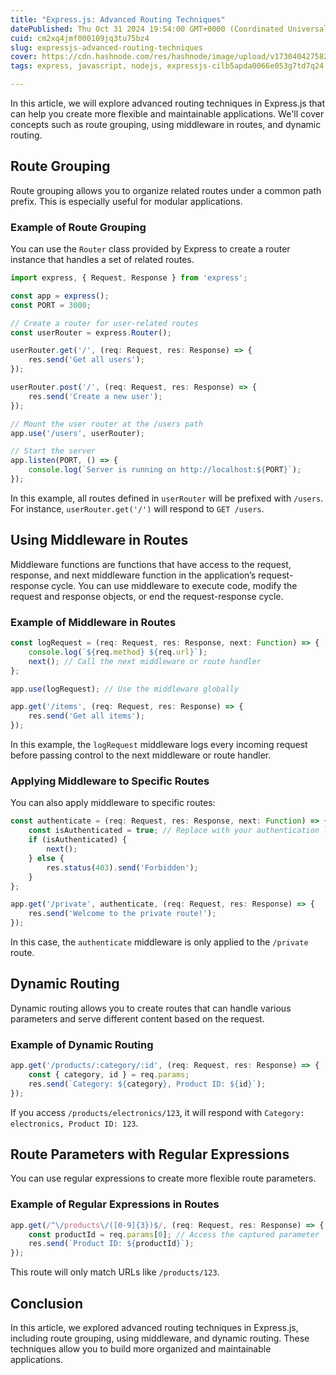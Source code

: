 ```yaml
---
title: "Express.js: Advanced Routing Techniques"
datePublished: Thu Oct 31 2024 19:54:00 GMT+0000 (Coordinated Universal Time)
cuid: cm2xq4jmf000109jq3tu75bz4
slug: expressjs-advanced-routing-techniques
cover: https://cdn.hashnode.com/res/hashnode/image/upload/v1730404275820/f1a50f31-65ab-407b-abbe-deb13f693e13.webp
tags: express, javascript, nodejs, expressjs-cilb5apda0066e053g7td7q24

---
```


In this article, we will explore advanced routing techniques in Express.js that can help you create more flexible and maintainable applications. We'll cover concepts such as route grouping, using middleware in routes, and dynamic routing.

## Route Grouping

Route grouping allows you to organize related routes under a common path prefix. This is especially useful for modular applications.

### Example of Route Grouping

You can use the `Router` class provided by Express to create a router instance that handles a set of related routes.

```typescript
import express, { Request, Response } from 'express';

const app = express();
const PORT = 3000;

// Create a router for user-related routes
const userRouter = express.Router();

userRouter.get('/', (req: Request, res: Response) => {
    res.send('Get all users');
});

userRouter.post('/', (req: Request, res: Response) => {
    res.send('Create a new user');
});

// Mount the user router at the /users path
app.use('/users', userRouter);

// Start the server
app.listen(PORT, () => {
    console.log(`Server is running on http://localhost:${PORT}`);
});
```

In this example, all routes defined in `userRouter` will be prefixed with `/users`. For instance, `userRouter.get('/')` will respond to `GET /users`.

## Using Middleware in Routes

Middleware functions are functions that have access to the request, response, and next middleware function in the application’s request-response cycle. You can use middleware to execute code, modify the request and response objects, or end the request-response cycle.

### Example of Middleware in Routes

```typescript
const logRequest = (req: Request, res: Response, next: Function) => {
    console.log(`${req.method} ${req.url}`);
    next(); // Call the next middleware or route handler
};

app.use(logRequest); // Use the middleware globally

app.get('/items', (req: Request, res: Response) => {
    res.send('Get all items');
});
```

In this example, the `logRequest` middleware logs every incoming request before passing control to the next middleware or route handler.

### Applying Middleware to Specific Routes

You can also apply middleware to specific routes:

```typescript
const authenticate = (req: Request, res: Response, next: Function) => {
    const isAuthenticated = true; // Replace with your authentication logic
    if (isAuthenticated) {
        next();
    } else {
        res.status(403).send('Forbidden');
    }
};

app.get('/private', authenticate, (req: Request, res: Response) => {
    res.send('Welcome to the private route!');
});
```

In this case, the `authenticate` middleware is only applied to the `/private` route.

## Dynamic Routing

Dynamic routing allows you to create routes that can handle various parameters and serve different content based on the request.

### Example of Dynamic Routing

```typescript
app.get('/products/:category/:id', (req: Request, res: Response) => {
    const { category, id } = req.params;
    res.send(`Category: ${category}, Product ID: ${id}`);
});
```

If you access `/products/electronics/123`, it will respond with `Category: electronics, Product ID: 123`.

## Route Parameters with Regular Expressions

You can use regular expressions to create more flexible route parameters.

### Example of Regular Expressions in Routes

```typescript
app.get(/^\/products\/([0-9]{3})$/, (req: Request, res: Response) => {
    const productId = req.params[0]; // Access the captured parameter
    res.send(`Product ID: ${productId}`);
});
```

This route will only match URLs like `/products/123`.

## Conclusion

In this article, we explored advanced routing techniques in Express.js, including route grouping, using middleware, and dynamic routing. These techniques allow you to build more organized and maintainable applications.
